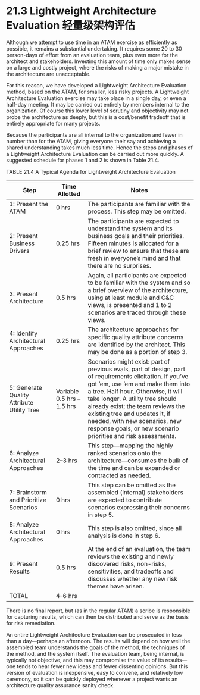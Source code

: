 21.3 Lightweight Architecture Evaluation 轻量级架构评估
===

Although we attempt to use time in an ATAM exercise as efficiently as possible, it remains a substantial undertaking. It requires some 20 to 30 person-days of effort from an evaluation team, plus even more for the architect and stakeholders. Investing this amount of time only makes sense on a large and costly project, where the risks of making a major mistake in the architecture are unacceptable.

For this reason, we have developed a Lightweight Architecture Evaluation method, based on the ATAM, for smaller, less risky projects. A Lightweight Architecture Evaluation exercise may take place in a single day, or even a half-day meeting. It may be carried out entirely by members internal to the organization. Of course this lower level of scrutiny and objectivity may not probe the architecture as deeply, but this is a cost/benefit tradeoff that is entirely appropriate for many projects.

Because the participants are all internal to the organization and fewer in number than for the ATAM, giving everyone their say and achieving a shared understanding takes much less time. Hence the steps and phases of a Lightweight Architecture Evaluation can be carried out more quickly. A suggested schedule for phases 1 and 2 is shown in Table 21.4.

TABLE 21.4 A Typical Agenda for Lightweight Architecture Evaluation

Step | Time Allotted | Notes
---|---|---
1: Present the ATAM | 0 hrs | The participants are familiar with the process. This step may be omitted.
2: Present Business Drivers | 0.25 hrs | The participants are expected to understand the system and its business goals and their priorities. Fifteen minutes is allocated for a brief review to ensure that these are fresh in everyone’s mind and that there are no surprises.
3: Present Architecture | 0.5 hrs | Again, all participants are expected to be familiar with the system and so a brief overview of the architecture, using at least module and C&C views, is presented and 1 to 2 scenarios are traced through these views.
4: Identify Architectural Approaches | 0.25 hrs | The architecture approaches for specific quality attribute concerns are identified by the architect. This may be done as a portion of step 3.
5: Generate Quality Attribute Utility Tree | Variable 0.5 hrs – 1.5 hrs | Scenarios might exist: part of previous evals, part of design, part of requirements elicitation. If you’ve got ’em, use ’em and make them into a tree. Half hour. Otherwise, it will take longer. A utility tree should already exist; the team reviews the existing tree and updates it, if needed, with new scenarios, new response goals, or new scenario priorities and risk assessments.
6: Analyze Architectural Approaches | 2–3 hrs | This step—mapping the highly ranked scenarios onto the architecture—consumes the bulk of the time and can be expanded or contracted as needed.
7: Brainstorm and Prioritize Scenarios | 0 hrs | This step can be omitted as the assembled (internal) stakeholders are expected to contribute scenarios expressing their concerns in step 5.
8: Analyze Architectural Approaches | 0 hrs | This step is also omitted, since all analysis is done in step 6.
9: Present Results | 0.5 hrs | At the end of an evaluation, the team reviews the existing and newly discovered risks, non-risks, sensitivities, and tradeoffs and discusses whether any new risk themes have arisen.
TOTAL | 4–6 hrs | 

There is no final report, but (as in the regular ATAM) a scribe is responsible for capturing results, which can then be distributed and serve as the basis for risk remediation.

An entire Lightweight Architecture Evaluation can be prosecuted in less than a day—perhaps an afternoon. The results will depend on how well the assembled team understands the goals of the method, the techniques of the method, and the system itself. The evaluation team, being internal, is typically not objective, and this may compromise the value of its results—one tends to hear fewer new ideas and fewer dissenting opinions. But this version of evaluation is inexpensive, easy to convene, and relatively low ceremony, so it can be quickly deployed whenever a project wants an architecture quality assurance sanity check.
